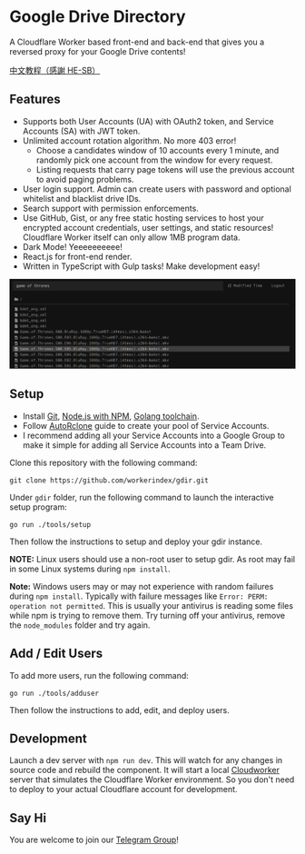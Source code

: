 # Google Drive Directory

A Cloudflare Worker based front-end and back-end that gives you a reversed proxy for your Google Drive contents!

[中文教程（感謝 HE-SB）](https://tech.he-sb.top/posts/usage-of-gdir/)

## Features

-   Supports both User Accounts (UA) with OAuth2 token, and Service Accounts (SA) with JWT token.
-   Unlimited account rotation algorithm. No more 403 error!
    -   Choose a candidates window of 10 accounts every 1 minute, and randomly pick one account from the window for every request.
    -   Listing requests that carry page tokens will use the previous account to avoid paging problems.
-   User login support. Admin can create users with password and optional whitelist and blacklist drive IDs.
-   Search support with permission enforcements.
-   Use GitHub, Gist, or any free static hosting services to host your encrypted account credentials, user settings, and static resources! Cloudflare Worker itself can only allow 1MB program data.
-   Dark Mode! Yeeeeeeeeee!
-   React.js for front-end render.
-   Written in TypeScript with Gulp tasks! Make development easy!

![Dark Mode](screenshot.png)

## Setup

-   Install [Git](https://git-scm.com/), [Node.js with NPM](https://nodejs.org/en/download/), [Golang toolchain](https://golang.org/dl/).
-   Follow [AutoRclone](https://github.com/xyou365/AutoRclone) guide to create your pool of Service Accounts.
-   I recommend adding all your Service Accounts into a Google Group to make it simple for adding all Service Accounts into a Team Drive.

Clone this repository with the following command:

```
git clone https://github.com/workerindex/gdir.git
```

Under `gdir` folder, run the following command to launch the interactive setup program:

```
go run ./tools/setup
```

Then follow the instructions to setup and deploy your gdir instance.

**NOTE:** Linux users should use a non-root user to setup gdir. As root may fail in some Linux systems during `npm install`.

**Note:** Windows users may or may not experience with random failures during `npm install`. Typically with failure messages like `Error: PERM: operation not permitted`. This is usually your antivirus is reading some files while npm is trying to remove them. Try turning off your antivirus, remove the `node_modules` folder and try again.

## Add / Edit Users

To add more users, run the following command:

```
go run ./tools/adduser
```

Then follow the instructions to add, edit, and deploy users.

## Development

Launch a dev server with `npm run dev`. This will watch for any changes in source code and rebuild the component. It will start a local [Cloudworker](https://blog.cloudflare.com/cloudworker-a-local-cloudflare-worker-runner/) server that simulates the Cloudflare Worker environment. So you don't need to deploy to your actual Cloudflare account for development.

## Say Hi

You are welcome to join our [Telegram Group](https://t.me/gdirectory)!
